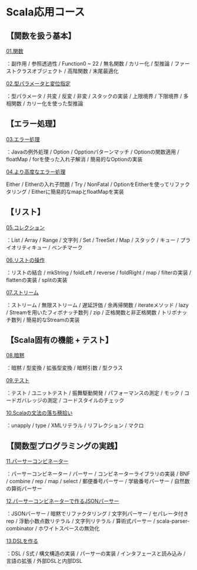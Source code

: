 # Scala応用コース

## 【関数を扱う基本】

<u>01.関数</u>

  ：副作用 / 参照透過性 / Function0 ~ 22 / 無名関数 / カリー化 / 型推論 / ファーストクラスオブジェクト / 高階関数 / 末尾最適化

<u>02.型パラメータと変位指定</u>

  ：型パラメータ / 共変 / 反変 / 非変 / スタックの実装 / 上限境界 / 下限境界 / 多相関数 / カリー化を使った型推論

## 【エラー処理】

<u>03.エラー処理</u>

  ：Javaの例外処理 / Option / Opptionパターンマッチ / Optionの関数適用 / floatMap / forを使った入れ子解消 / 簡易的なOptionの実装

<u>04.より高度なエラー処理</u>

  Either / Eitherの入れ子問題 / Try / NonFatal / OptionをEitherを使ってリファクタリング / Eitherに簡易的なmapとfloatMapを実装

## 【リスト】

<u>05.コレクション</u>

  ：List / Array / Range / 文字列 / Set / TreeSet / Map / スタック / キュー / プライオリティキュー / ベンチマーク

<u>06.リストの操作</u>

  ：リストの結合 / mkString / foldLeft / reverse / foldRight / map / filterの実装 / flattenの実装 / splitの実装

<u>07.ストリーム</u>

  ：ストリーム / 無限ストリーム / 遅延評価 / 余再帰関数 / iterateメソッド / lazy / Streamを用いたフィボナッチ数列 / zip / 正格関数と非正格関数 / トリボナッチ数列 / 簡易的なStreamの実装

## 【Scala固有の機能 + テスト】

<u>08.暗黙</u>

  ：暗黙 / 型変換 / 拡張型変換 / 暗黙引数 / 型クラス

<u>09.テスト</u>

  ：テスト / ユニットテスト / 振舞駆動開発 / パフォーマンスの測定 / モック / コードガバレッジの測定 / コードスタイルのチェック

<u>10.Scalaの文法の落ち穂拾い</u>

  ：unapply / type / XMLリテラル / リフレクション / マクロ 

## 【関数型プログラミングの実践】

<u>11.パーサーコンビネーター</u>

  ：パーサーコンビネーター / パーサー / コンビネーターライブラリの実装 / BNF / combine / rep / map / select / 郵便番号パーサー / 学級番号パーサー / 自然数の算術パーサー

<u>12.パーサーコンビネーターで作るJSONパーサー</u>

  ：JSONパーサー / 暗黙でリファクタリング / 文字列パーサー / セパレータ付きrep / 浮動小数点数リテラル / 文字列リテラル / 算術式パーサー / scala-parser-combinator / ホワイトスペースの無効化

<u>13.DSLを作る</u>

 ：DSL / S式 / 構文構造の実装 / パーサーの実装 / インタフェースと読み込み / 言語の拡張 / 外部DSLと内部DSL